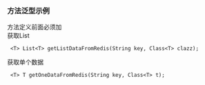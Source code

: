 
### 方法泛型示例
方法定义前面必须加<T>  
获取List
```
 <T> List<T> getListDataFromRedis(String key, Class<T> clazz);
```

 获取单个数据
```
 <T> T getOneDataFromRedis(String key, Class<T> t);
```

